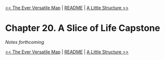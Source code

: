[&lt;&lt; The Ever Versatile Map](ch19-the-ever-versatile-map.md) | [README](README.md) | [A Little Structure &gt;&gt;](ch21-a-little-structure.md)

# Chapter 20. A Slice of Life Capstone

*Notes forthcoming*

[&lt;&lt; The Ever Versatile Map](ch19-the-ever-versatile-map.md) | [README](README.md) | [A Little Structure &gt;&gt;](ch21-a-little-structure.md)